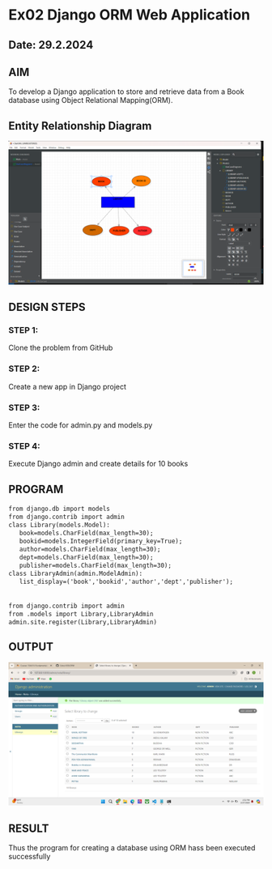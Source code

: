 # Ex02 Django ORM Web Application
## Date: 29.2.2024

## AIM
To develop a Django application to store and retrieve data from a Book database using Object Relational Mapping(ORM).

## Entity Relationship Diagram

![alt text](<Screenshot (101).png>)

## DESIGN STEPS

### STEP 1:
Clone the problem from GitHub

### STEP 2:
Create a new app in Django project

### STEP 3:
Enter the code for admin.py and models.py

### STEP 4:
Execute Django admin and create details for 10 books

## PROGRAM

```
from django.db import models
from django.contrib import admin
class Library(models.Model):
   book=models.CharField(max_length=30);
   bookid=models.IntegerField(primary_key=True);
   author=models.CharField(max_length=30);
   dept=models.CharField(max_length=30);
   publisher=models.CharField(max_length=30);
class LibraryAdmin(admin.ModelAdmin):
   list_display=('book','bookid','author','dept','publisher');


from django.contrib import admin
from .models import Library,LibraryAdmin
admin.site.register(Library,LibraryAdmin)

```

## OUTPUT

![alt text](<Screenshot (99).png>)


## RESULT
Thus the program for creating a database using ORM hass been executed successfully

